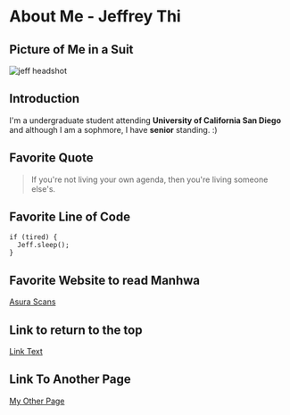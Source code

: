 # About Me - Jeffrey Thi
## Picture of Me in a Suit
![jeff headshot](https://github.com/user-attachments/assets/1f3780a3-30d7-439d-9d5e-237ebc24cb37)
## Introduction
I'm a undergraduate student attending **University of California San Diego** and although I am a sophmore, I have **senior** standing. :)

## Favorite Quote
>If you're not living your own agenda, then you're living someone else's.

## Favorite Line of Code 
```
if (tired) {
  Jeff.sleep();
}
```
## Favorite Website to read Manhwa
[Asura Scans](https://asuracomic.net/)

## Link to return to the top
[Link Text](#about-me)

## Link To Another Page
[My Other Page](./another.md)
